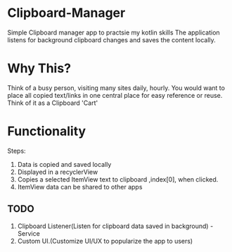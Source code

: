 # Clipboard-Manager
Simple Clipboard manager app to practsie my kotlin skills
The application listens for background clipboard changes and saves the content locally.

# Why This?
Think of a busy person, visiting many sites daily, hourly. You would want to place all copied text/links in one central place for easy 
reference or reuse. 
Think of it as a Clipboard 'Cart'

# Functionality
Steps:
1. Data is copied and saved locally
2. Displayed in a recyclerView
3. Copies a selected ItemView text to clipboard ,index[0], when clicked.
4. ItemView data can be shared to other apps

## TODO

1. Clipboard Listener(Listen for clipboard data saved in background) - Service
2. Custom UI.(Customize UI/UX to popularize the app to users)

